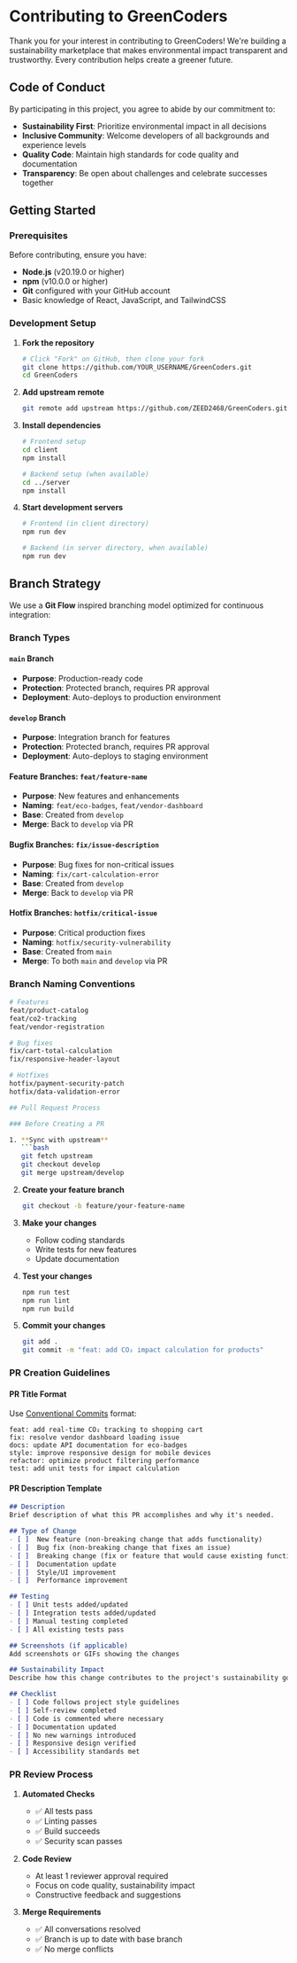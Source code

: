 # Contributing to GreenCoders

Thank you for your interest in contributing to GreenCoders! We're building a sustainability marketplace that makes environmental impact transparent and trustworthy. Every contribution helps create a greener future.

## Code of Conduct

By participating in this project, you agree to abide by our commitment to:
- **Sustainability First**: Prioritize environmental impact in all decisions
- **Inclusive Community**: Welcome developers of all backgrounds and experience levels
- **Quality Code**: Maintain high standards for code quality and documentation
- **Transparency**: Be open about challenges and celebrate successes together

## Getting Started

### Prerequisites

Before contributing, ensure you have:
- **Node.js** (v20.19.0 or higher)
- **npm** (v10.0.0 or higher)
- **Git** configured with your GitHub account
- Basic knowledge of React, JavaScript, and TailwindCSS

### Development Setup

1. **Fork the repository**
   ```bash
   # Click "Fork" on GitHub, then clone your fork
   git clone https://github.com/YOUR_USERNAME/GreenCoders.git
   cd GreenCoders
   ```

2. **Add upstream remote**
   ```bash
   git remote add upstream https://github.com/ZEED2468/GreenCoders.git
   ```

3. **Install dependencies**
   ```bash
   # Frontend setup
   cd client
   npm install
   
   # Backend setup (when available)
   cd ../server
   npm install
   ```

4. **Start development servers**
   ```bash
   # Frontend (in client directory)
   npm run dev
   
   # Backend (in server directory, when available)
   npm run dev
   ```

## Branch Strategy

We use a **Git Flow** inspired branching model optimized for continuous integration:

### Branch Types

#### `main` Branch
- **Purpose**: Production-ready code
- **Protection**: Protected branch, requires PR approval
- **Deployment**: Auto-deploys to production environment

#### `develop` Branch
- **Purpose**: Integration branch for features
- **Protection**: Protected branch, requires PR approval
- **Deployment**: Auto-deploys to staging environment

#### Feature Branches: `feat/feature-name`
- **Purpose**: New features and enhancements
- **Naming**: `feat/eco-badges`, `feat/vendor-dashboard`
- **Base**: Created from `develop`
- **Merge**: Back to `develop` via PR

#### Bugfix Branches: `fix/issue-description`
- **Purpose**: Bug fixes for non-critical issues
- **Naming**: `fix/cart-calculation-error`
- **Base**: Created from `develop`
- **Merge**: Back to `develop` via PR

#### Hotfix Branches: `hotfix/critical-issue`
- **Purpose**: Critical production fixes
- **Naming**: `hotfix/security-vulnerability`
- **Base**: Created from `main`
- **Merge**: To both `main` and `develop` via PR

### Branch Naming Conventions

```bash
# Features
feat/product-catalog
feat/co2-tracking
feat/vendor-registration

# Bug fixes
fix/cart-total-calculation
fix/responsive-header-layout

# Hotfixes
hotfix/payment-security-patch
hotfix/data-validation-error

## Pull Request Process

### Before Creating a PR

1. **Sync with upstream**
   ```bash
   git fetch upstream
   git checkout develop
   git merge upstream/develop
   ```

2. **Create your feature branch**
   ```bash
   git checkout -b feature/your-feature-name
   ```

3. **Make your changes**
   - Follow coding standards
   - Write tests for new features
   - Update documentation

4. **Test your changes**
   ```bash
   npm run test
   npm run lint
   npm run build
   ```

5. **Commit your changes**
   ```bash
   git add .
   git commit -m "feat: add CO₂ impact calculation for products"
   ```

### PR Creation Guidelines

#### PR Title Format
Use [Conventional Commits](https://www.conventionalcommits.org/) format:

```
feat: add real-time CO₂ tracking to shopping cart
fix: resolve vendor dashboard loading issue
docs: update API documentation for eco-badges
style: improve responsive design for mobile devices
refactor: optimize product filtering performance
test: add unit tests for impact calculation
```

#### PR Description Template

```markdown
## Description
Brief description of what this PR accomplishes and why it's needed.

## Type of Change
- [ ]  New feature (non-breaking change that adds functionality)
- [ ]  Bug fix (non-breaking change that fixes an issue)
- [ ]  Breaking change (fix or feature that would cause existing functionality to not work as expected)
- [ ]  Documentation update
- [ ]  Style/UI improvement
- [ ]  Performance improvement

## Testing
- [ ] Unit tests added/updated
- [ ] Integration tests added/updated
- [ ] Manual testing completed
- [ ] All existing tests pass

## Screenshots (if applicable)
Add screenshots or GIFs showing the changes

## Sustainability Impact
Describe how this change contributes to the project's sustainability goals

## Checklist
- [ ] Code follows project style guidelines
- [ ] Self-review completed
- [ ] Code is commented where necessary
- [ ] Documentation updated
- [ ] No new warnings introduced
- [ ] Responsive design verified
- [ ] Accessibility standards met
```

### PR Review Process

1. **Automated Checks**
   - ✅ All tests pass
   - ✅ Linting passes
   - ✅ Build succeeds
   - ✅ Security scan passes

2. **Code Review**
   -  At least 1 reviewer approval required
   -  Focus on code quality, sustainability impact
   -  Constructive feedback and suggestions

3. **Merge Requirements**
   - ✅ All conversations resolved
   - ✅ Branch is up to date with base branch
   - ✅ No merge conflicts
